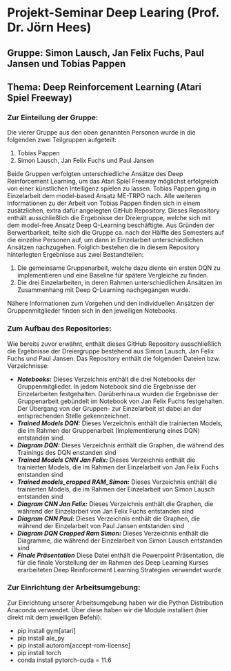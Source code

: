 # Projekt-Seminar Deep Learing (Prof. Dr. Jörn Hees) #
## Gruppe: Simon Lausch, Jan Felix Fuchs, Paul Jansen und Tobias Pappen ##
## Thema: Deep Reinforcement Learning (Atari Spiel Freeway) ##

### Zur Einteilung der Gruppe: ###
Die vierer Gruppe aus den oben genannten Personen wurde in die folgenden zwei Teilgruppen aufgeteilt:
  1. Tobias Pappen
  2. Simon Lausch, Jan Felix Fuchs und Paul Jansen <br>

Beide Gruppen verfolgten unterschiedliche Ansätze des Deep Reinforcement Learning, um das Atari Spiel Freeway möglichst erfolgreich von einer künstlichen Intelligenz spielen zu lassen. Tobias Pappen ging in Einzelarbeit dem model-based Ansatz ME-TRPO nach. Alle weiteren Informationen zu der Arbeit von Tobias Pappen finden sich in einem zusätzlichen, extra dafür angelegten GitHub Repository. Dieses Repository enthält ausschließlich die Ergebnisse der Dreiergruppe, welche sich mit dem model-free Ansatz Deep Q-Learning beschäftigte. Aus Gründen der Berwertbarkeit, teilte sich die Gruppe ca. nach der Hälfte des Semesters auf die einzelne Personen auf, um dann in Einzelarbeit unterschiedlichen Ansätzen nachzugehen. Folglich bestehen die in diesem Repository hinterlegten Ergebnisse aus zwei Bestandteilen:
1. Die gemeinsame Gruppenarbeit, welche dazu diente ein ersten DQN zu implementieren und eine Baseline für spätere Vergleiche zu finden.
2. Die drei Einzelarbeiten, in deren Rahmen unterschiedlichen Ansätzen im Zusammenhang mit Deep Q-Learning nachgegangen wurde.

Nähere Informationen zum Vorgehen und den individuellen Ansätzen der Gruppenmitglieder finden sich in den jeweiligen Notebooks.

### Zum Aufbau des Repositories: ###
Wie bereits zuvor erwähnt, enthält dieses GitHub Repository ausschließlich die Ergebnisse der Dreiergruppe bestehend aus Simon Lausch, Jan Felix Fuchs und Paul Jansen.
Das Repository enthält die folgenden Dateien bzw. Verzeichnisse:
- ***Notebooks:***
Dieses Verzeichnis enthält die drei Notebooks der Gruppenmitglieder. In jedem Notebook sind die Ergebnisse der Einzelarbeiten festgehalten. Darüberhinaus wurden die Ergebnisse der Gruppenarbeit gebündelt im Notebook von Jan Felix Fuchs festgehalten. Der Übergang von der Gruppen- zur Einzelarbeit ist dabei an der entsprechenden Stelle gekennzeichnet.
- ***Trained Models DQN:***
Dieses Verzeichnis enthält die trainierten Models, die im Rahmen der Gruppenarbeit (Implementierung eines DQN) entstanden sind.
- ***Diagram DQN:***
Dieses Verzeichnis enthält die Graphen, die während des Trainings des DQN enstanden sind
- ***Trained Models CNN Jan Felix:***
Dieses Verzeichnis enthält die trainierten Models, die im Rahmen der Einzelarbeit von Jan Felix Fuchs entstanden sind
- ***Trained models_cropped RAM_Simon:***
Dieses Verzeichnis enthält die trainierten Models, die im Rahmen der Einzelarbeit von Simon Lausch entstanden sind
- ***Diagram CNN Jan Felix:***
Dieses Verzeichnis enthält die Graphen, die während der Einzelarbeit von Jan Felix Fuchs entstanden sind
- ***Diagram CNN Paul:***
Dieses Verzeichnis enthält die Graphen, die während der Einzelarbeit von Paul Jansen entstanden sind
- ***Diagram DQN Cropped Ram Simon:***
Dieses Verzeichnis enthält die Diagramme, die während der Einzelarbeit von Simon Lausch entstanden sind
- ***Finale Präsentation***
Diese Datei enthält die Powerpoint Präsentation, die für die finale Vorstellung der  im Rahmen des Deep Learning Kurses erarbeiteten Deep Reinforcement Learning Strategien verwendet wurde

### Zur Einrichtung der Arbeitsumgebung: ###
Zur Einrichtung unserer Arbeitsumgebung haben wir die Python Distribution Anaconda verwendet.
Über diese haben wir die Module installiert (hier direkt mit dem jeweiligen Befehl):
- pip install gym[atari]
- pip install ale_py
- pip install autorom[accept-rom-license]
- pip install torch
- conda install pytorch-cuda = 11.6
